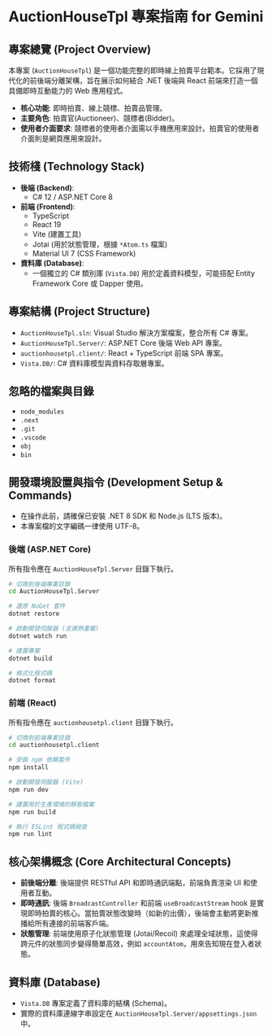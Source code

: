# AuctionHouseTpl 專案指南 for Gemini

## 專案總覽 (Project Overview)

本專案 (`AuctionHouseTpl`) 是一個功能完整的即時線上拍賣平台範本。它採用了現代化的前後端分離架構，旨在展示如何結合 .NET 後端與 React 前端來打造一個具備即時互動能力的 Web 應用程式。

- **核心功能**: 即時拍賣、線上競標、拍賣品管理。
- **主要角色**: 拍賣官(Auctioneer)、競標者(Bidder)。
- **使用者介面要求**: 競標者的使用者介面需以手機應用來設計。拍賣官的使用者介面則是網頁應用來設計。

## 技術棧 (Technology Stack)

- **後端 (Backend)**:
  - C# 12 / ASP.NET Core 8
- **前端 (Frontend)**:
  - TypeScript
  - React 19
  - Vite (建置工具)
  - Jotai (用於狀態管理，根據 `*Atom.ts` 檔案)
  - Material UI 7 (CSS Framework)
- **資料庫 (Database)**:
  - 一個獨立的 C# 類別庫 (`Vista.DB`) 用於定義資料模型，可能搭配 Entity Framework Core 或 Dapper 使用。

## 專案結構 (Project Structure)

- `AuctionHouseTpl.sln`: Visual Studio 解決方案檔案，整合所有 C# 專案。
- `AuctionHouseTpl.Server/`: ASP.NET Core 後端 Web API 專案。
- `auctionhousetpl.client/`: React + TypeScript 前端 SPA 專案。
- `Vista.DB/`: C# 資料庫模型與資料存取層專案。

## 忽略的檔案與目錄

-   `node_modules`
-   `.next`
-   `.git`
-   `.vscode`
-   `obj`
-   `bin`

## 開發環境設置與指令 (Development Setup & Commands)

- 在操作此前，請確保已安裝 .NET 8 SDK 和 Node.js (LTS 版本)。
- 本專案檔的文字編碼一律使用 UTF-8。

### 後端 (ASP.NET Core)

所有指令應在 `AuctionHouseTpl.Server` 目錄下執行。

```bash
# 切換到後端專案目錄
cd AuctionHouseTpl.Server

# 還原 NuGet 套件
dotnet restore

# 啟動開發伺服器 (支援熱重載)
dotnet watch run

# 建置專案
dotnet build

# 格式化程式碼
dotnet format
```

### 前端 (React)

所有指令應在 `auctionhousetpl.client` 目錄下執行。

```bash
# 切換到前端專案目錄
cd auctionhousetpl.client

# 安裝 npm 依賴套件
npm install

# 啟動開發伺服器 (Vite)
npm run dev

# 建置用於生產環境的靜態檔案
npm run build

# 執行 ESLint 程式碼檢查
npm run lint
```

## 核心架構概念 (Core Architectural Concepts)

- **前後端分離**: 後端提供 RESTful API 和即時通訊端點，前端負責渲染 UI 和使用者互動。
- **即時通訊**: 後端 `BroadcastController` 和前端 `useBroadcastStream` hook 是實現即時拍賣的核心。當拍賣狀態改變時（如新的出價），後端會主動將更新推播給所有連接的前端客戶端。
- **狀態管理**: 前端使用原子化狀態管理 (Jotai/Recoil) 來處理全域狀態，這使得跨元件的狀態同步變得簡單高效，例如 `accountAtom`，用來告知現在登入者狀態。

## 資料庫 (Database)

- `Vista.DB` 專案定義了資料庫的結構 (Schema)。
- 實際的資料庫連線字串設定在 `AuctionHouseTpl.Server/appsettings.json` 中。
